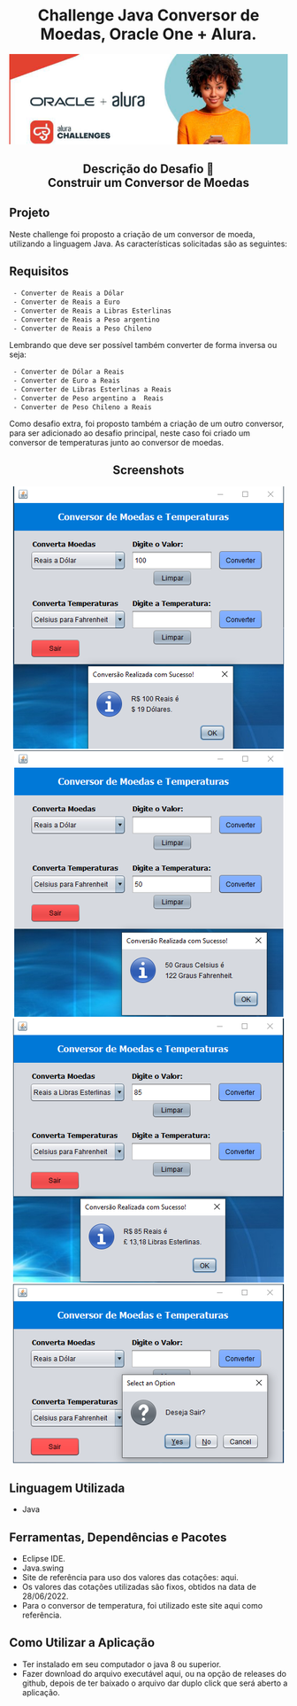 <h1 align ="center">Challenge Java Conversor de Moedas, Oracle One + Alura.</h1>


<div align ="center">
 <img  src="https://github.com/Celsohsl/Challenge-Front-end-Portfolio/blob/main/assets/images/readme-img/banner-topo.jpg" />
</div> 

<h2 align ="center">Descrição do Desafio 📜<br>
Construir um Conversor de Moedas</h2>

<h2>Projeto</h2>
Neste challenge foi proposto a criação de um conversor de moeda, utilizando a linguagem Java. As características solicitadas são as seguintes:

<h2>Requisitos</h2>

     - Converter de Reais a Dólar
     - Converter de Reais a Euro
     - Converter de Reais a Libras Esterlinas
     - Converter de Reais a Peso argentino
     - Converter de Reais a Peso Chileno
Lembrando que deve ser possível também converter de forma inversa ou seja:

     - Converter de Dólar a Reais
     - Converter de Euro a Reais
     - Converter de Libras Esterlinas a Reais
     - Converter de Peso argentino a  Reais
     - Converter de Peso Chileno a Reais
 Como desafio extra, foi proposto também a criação de um outro conversor, para ser adicionado ao desafio principal, neste caso foi criado um conversor de temperaturas junto ao conversor de moedas.
 
<h2 align ="center">Screenshots</h2>

<div align ="center">
 <img src="https://github.com/Celsohsl/Challenge-Java-Conversor/blob/main/readme_image/conversorMoeda.png" /> <img src="https://github.com/Celsohsl/Challenge-Java-Conversor/blob/main/readme_image/conversorTemperatura.png" />
</div>

<div align ="center">
 <img src="https://github.com/Celsohsl/Challenge-Java-Conversor/blob/main/readme_image/conversorMoeda1.png" /> <img src="https://github.com/Celsohsl/Challenge-Java-Conversor/blob/main/readme_image/sair.png" />
</div>

<h2>Linguagem Utilizada</h2>

- Java

<h2>Ferramentas, Dependências e Pacotes</h2>

- Eclipse IDE.
- Java.swing
- Site de referência para uso dos valores das cotações: aqui.
- Os valores das cotações utilizadas são fixos, obtidos na data de 28/06/2022.
- Para o conversor de temperatura, foi utilizado este site aqui como referência.

<h2>Como Utilizar a Aplicação</h2>

- Ter instalado em seu computador o java 8 ou superior.
- Fazer download do arquivo executável aqui, ou na opção de releases do github, depois de ter baixado o arquivo dar duplo click que será aberto a aplicação. 
